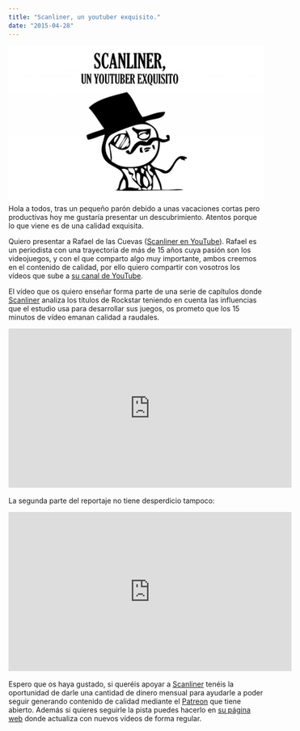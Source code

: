 ```yaml
---
title: "Scanliner, un youtuber exquisito."
date: "2015-04-28"
---
```


[![SCANLINER](images/SCANLINER-1024x632.jpg)](http://danielgguillen.com/wp-content/uploads/2015/04/SCANLINER.jpg)Hola a todos, tras un pequeño parón debido a unas vacaciones cortas pero productivas hoy me gustaría presentar un descubrimiento. Atentos porque lo que viene es de una calidad exquisita.

Quiero presentar a Rafael de las Cuevas ([Scanliner en YouTube](https://www.youtube.com/channel/UCWz51s7gd-p55UXY_xm69FQ)). Rafael es un periodista con una trayectoria de más de 15 años cuya pasión son los videojuegos, y con el que comparto algo muy importante, ambos creemos en el contenido de calidad, por ello quiero compartir con vosotros los vídeos que sube a [su canal de YouTube](https://www.youtube.com/channel/UCWz51s7gd-p55UXY_xm69FQ).

El vídeo que os quiero enseñar forma parte de una serie de capítulos donde [Scanliner](https://www.youtube.com/channel/UCWz51s7gd-p55UXY_xm69FQ) analiza los títulos de Rockstar teniendo en cuenta las influencias que el estudio usa para desarrollar sus juegos, os prometo que los 15 minutos de vídeo emanan calidad a raudales.

<iframe src="https://www.youtube.com/embed/w3FbiEsNDhs" width="560" height="315" frameborder="0" allowfullscreen="allowfullscreen"></iframe>

La segunda parte del reportaje no tiene desperdicio tampoco:

<iframe src="https://www.youtube.com/embed/wnppnTZOtRo" width="560" height="315" frameborder="0" allowfullscreen="allowfullscreen"></iframe>

Espero que os haya gustado, si queréis apoyar a [Scanliner](https://www.youtube.com/channel/UCWz51s7gd-p55UXY_xm69FQ) tenéis la oportunidad de darle una cantidad de dinero mensual para ayudarle a poder seguir generando contenido de calidad mediante el [Patreon](https://www.patreon.com/Scanliner) que tiene abierto. Además si quieres seguirle la pista puedes hacerlo en [su página web](http://scanliner.net/) donde actualiza con nuevos vídeos de forma regular.
